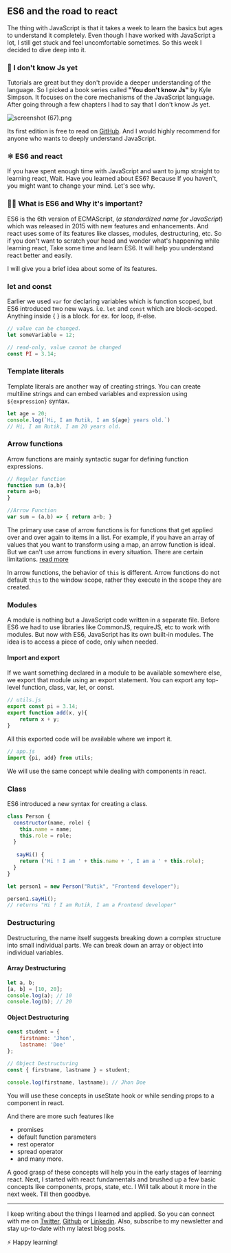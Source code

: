 ## ES6 and the road to react



The thing with JavaScript is that it takes a week to learn the basics but ages to understand it completely. Even though I have worked with JavaScript a lot, I still get stuck and feel uncomfortable sometimes. So this week I decided to dive deep into it. 

### 📔 I don't know Js yet
Tutorials are great but they don't provide a deeper understanding of the language. So I picked a book series called **"You don't know Js"** by Kyle Simpson. It focuses on the core mechanisms of the JavaScript language. After going through a few chapters I had to say that I don't know Js yet.


![screenshot (67).png](https://cdn.hashnode.com/res/hashnode/image/upload/v1605794885239/gJ4hCTT1h.png)

Its first edition is free to read on [GitHub](https://github.com/getify/You-Dont-Know-JS/blob/1st-ed/README.md). And I would highly recommend for anyone who wants to deeply understand JavaScript.

### ⚛ ES6 and react
If you have spent enough time with JavaScript and want to jump straight to learning react, Wait. Have you learned about ES6? Because If you haven't, you might want to change your mind. Let's see why.

### 🤷‍♂️ What is ES6 and Why it's important?

ES6 is the 6th version of ECMAScript, (*a standardized name for JavaScript*) which was released in 2015 with new features and enhancements. And react uses some of its features like classes, modules, destructuring, etc. So if you don't want to scratch your head and wonder what's happening while learning react, Take some time and learn ES6. It will help you understand react better and easily.

I will give you a brief idea about some of its features.

### let and const
Earlier we used `var` for declaring variables which is function scoped, but ES6 introduced two new ways. i.e. `let` and `const` which are block-scoped. Anything inside { } is a block. for ex. for loop, if-else.
```js
// value can be changed.
let someVariable = 12; 

// read-only, value cannot be changed
const PI = 3.14;
```

### Template literals
Template literals are another way of creating strings. You can create multiline strings and can embed variables and expression using `${expression}` syntax.

```js
let age = 20;
console.log(`Hi, I am Rutik, I am ${age} years old.`)   
// Hi, I am Rutik, I am 20 years old.

```
### Arrow functions
Arrow functions are mainly syntactic sugar for defining function expressions. 
```js
// Regular function
function sum (a,b){
return a+b;
}

//Arrow Function
var sum = (a,b) => { return a+b; }
```
The primary use case of arrow functions is for functions that get applied over and over again to items in a list. For example, if you have an array of values that you want to transform using a map, an arrow function is ideal.
But we can't use arrow functions in every situation. There are certain limitations. [read more](https://developer.mozilla.org/en-US/docs/Web/JavaScript/Reference/Functions/Arrow_functions)
> 
In arrow functions, the behavior of `this` is different. Arrow functions do not default `this` to the window scope, rather they execute in the scope they are created.


### Modules 
A module is nothing but a JavaScript code written in a separate file. Before ES6 we had to use libraries like CommonJS, requireJS, etc to work with modules. But now with ES6, JavaScript has its own built-in modules. The idea is to access a piece of code, only when needed.

#### Import and export
If we want something declared in a module to be available somewhere else, we export that module using an export statement. You can export any top-level function, class, var, let, or const.
```js
// utils.js
export const pi = 3.14;
export function add(x, y){
    return x + y;
}

```
All this exported code will be available where we import it.
```js
// app.js
import {pi, add} from utils;

```
We will use the same concept while dealing with components in react. 

### Class
ES6 introduced a new syntax for creating a class.

```js
class Person { 
  constructor(name, role) {
    this.name = name;
    this.role = role;
  }
  
   sayHi() {
    return ('Hi ! I am ' + this.name + ', I am a ' + this.role);
  }
}

let person1 = new Person("Rutik", "Frontend developer");

person1.sayHi(); 
// returns "Hi ! I am Rutik, I am a Frontend developer"
```

### Destructuring
 Destructuring, the name itself suggests breaking down a complex structure into small individual parts. We can break down an array or object into individual variables.

#### Array Destructuring

```js
let a, b;
[a, b] = [10, 20];
console.log(a); // 10
console.log(b); // 20
```

#### Object Destructuring
```js
const student = {
    firstname: 'Jhon',
    lastname: 'Doe'
};

// Object Destructuring
const { firstname, lastname } = student;

console.log(firstname, lastname); // Jhon Doe
```

You will use these concepts in useState hook or while sending props to a component in react.

And there are more such features like
- promises
- default function parameters
- rest operator
- spread operator
- and many more.

A good grasp of these concepts will help you in the early stages of learning react. Next, I started with react fundamentals and brushed up a few basic concepts like components, props, state, etc. I Will talk about it more in the next week. Till then goodbye.

--------------------------
I keep writing about the things I learned and applied. So you can connect with me on [Twitter](https://twitter.com/WankhadeRutik), [Github](https://github.com/rutikwankhade)  or [Linkedin](https://www.linkedin.com/in/rutik-wankhade). Also, subscribe to my newsletter and stay up-to-date with my latest blog posts.

⚡ Happy learning!

